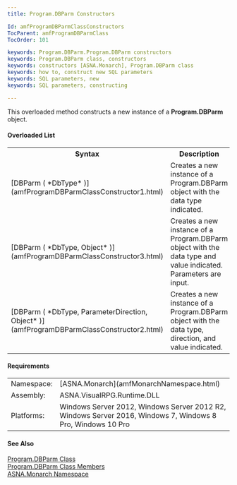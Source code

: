 ```yaml
---
title: Program.DBParm Constructors

Id: amfProgramDBParmClassConstructors
TocParent: amfProgramDBParmClass
TocOrder: 101

keywords: Program.DBParm.Program.DBParm constructors
keywords: Program.DBParm class, constructors
keywords: constructors [ASNA.Monarch], Program.DBParm class
keywords: how to, construct new SQL parameters
keywords: SQL parameters, new
keywords: SQL parameters, constructing

---
```


This overloaded method constructs a new instance of a **Program.DBParm** object.

#### Overloaded List
<table class="mytable" cellspacing="0" cellpadding="4" width="90%">
          <colgroup>
            <col width="40%" />
            <col width="50%" />
          </colgroup>
          <tr>
            <th>Syntax</th>
            <th>Description</th>
          </tr>
          <tr>
            <td>[DBParm (
 *DbType* )](amfProgramDBParmClassConstructor1.html)
            </td>
            <td>Creates a new instance of a
          Program.DBParm object with the data type
          indicated.</td>
          </tr>
          <tr>
            <td>[DBParm (
 *DbType, Object* )](amfProgramDBParmClassConstructor3.html)
            </td>
            <td>Creates a new instance of a
          Program.DBParm object with the data type and value
          indicated.  Parameters are input.</td>
          </tr>
          <tr>
            <td>[DBParm (
 *DbType, ParameterDirection, Object* )](amfProgramDBParmClassConstructor2.html)
            </td>
            <td>Creates a new instance of a
          Program.DBParm object with the data type, direction, and
          value indicated.</td>
          </tr>
</table>

<!-- start -->

#### Requirements
<table class="dttable" cellspacing="0" cellpadding="4" width="60%">
           <colgroup>
            <col width="15%" style="font-weight:bold" />
            <col width="85%" />
          </colgroup>
          <tr>
            <td>Namespace:</td>
            <td>[ASNA.Monarch](amfMonarchNamespace.html)</td>
          </tr>
          <tr>
            <td>Assembly:</td>
            <td>ASNA.VisualRPG.Runtime.DLL</td>
          </tr>
         <tr>
            <td>Platforms:</td>
            <td> Windows Server 2012, Windows Server 2012 R2, Windows Server 2016, Windows 7, Windows 8 Pro, Windows 10 Pro</td>
         </tr>
</table>

<!-- end -->

#### See Also
[Program.DBParm Class](amfProgramDBParmClass.html)<br />[ Program.DBParm Class Members](amfProgramDBParmClassMembers.html)<br />[ASNA.Monarch Namespace](amfMonarchNamespace.html) 
